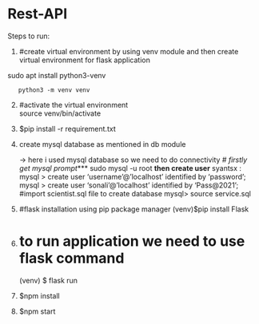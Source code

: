# Rest-API


Steps to run:

1)    #create virtual environment by using venv module and then create virtual environment  for flask application

   sudo apt install python3-venv

       python3 -m venv venv

2) #activate the virtual environment  
       source venv/bin/activate
3) $pip install -r requirement.txt

4) create mysql database as mentioned in db module

      -> here i used mysql database so we need to do connectivity
      *# firstly get mysql prompt****
     sudo mysql -u root
**then create user**
 syantsx :  mysql > create user ‘username’@’localhost’ identified by ‘password’;
             mysql > create user ‘sonali’@’localhost’ identified by ‘Pass@2021’;
#import scientist.sql file to create database
  mysql> source service.sql

5) #flask installation using pip package manager
       (venv)$pip install Flask

6)  # to run application we need to use flask command
     (venv) $ flask run
7)  $npm install

8)  $npm start


   
 
